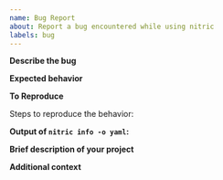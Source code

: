 ```yaml
---
name: Bug Report
about: Report a bug encountered while using nitric
labels: bug
---
```


**Describe the bug**
<!--
A clear and concise description of what the bug is. What happened?
-->

**Expected behavior**

<!--
A clear and concise description of what you expected to happen.
-->

**To Reproduce**

Steps to reproduce the behavior:

<!--
1. Go to '...'
2. Click on '....'
3. Scroll down to '....'
4. See error
-->

**Output of `nitric info -o yaml`:**

<!--
(paste your output here)
-->

**Brief description of your project**

<!--
What are you building with Nitric?
-->

**Additional context**

<!--
Add any other context about the problem here.
-->